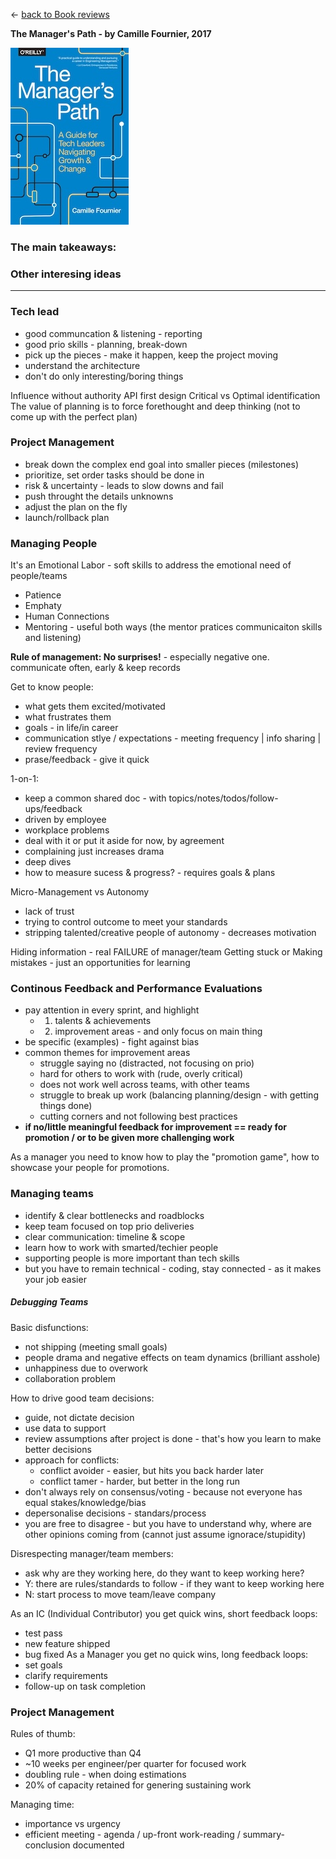 &leftarrow; [back to Book reviews](index.md)

**The Manager's Path - by Camille Fournier, 2017**

![alt text](manager_path.jpg "Cover")


### The main takeaways:


### Other interesing ideas


---

### Tech lead

- good communcation & listening - reporting
- good prio skills - planning, break-down
- pick up the pieces - make it happen, keep the project moving
- understand the architecture
- don't do only interesting/boring things

Influence without authority
API first design
Critical vs Optimal identification
The value of planning is to force forethought and deep thinking (not to come up with the perfect plan)

### Project Management
- break down the complex end goal into smaller pieces (milestones)
- prioritize, set order tasks should be done in
- risk & uncertainty - leads to slow downs and fail
- push throught the details unknowns
- adjust the plan on the fly
- launch/rollback plan

### Managing People

It's an Emotional Labor - soft skills to address the emotional need of people/teams
- Patience
- Emphaty
- Human Connections
- Mentoring - useful both ways (the mentor pratices communicaiton skills and listening)

**Rule of management: No surprises!** - especially negative one. communicate often, early & keep records

Get to know people:
- what gets them excited/motivated
- what frustrates them
- goals - in life/in career
- communication stlye / expectations - meeting frequency | info sharing | review frequency
- prase/feedback - give it quick

1-on-1:
- keep a common shared doc - with topics/notes/todos/follow-ups/feedback
- driven by employee
- workplace problems
 - deal with it or put it aside for now, by agreement
 - complaining just increases drama
- deep dives
- how to measure sucess & progress? - requires goals & plans

Micro-Management vs Autonomy
- lack of trust
- trying to control outcome to meet your standards
- stripping talented/creative people of autonomy - decreases motivation

Hiding information - real FAILURE of manager/team
Getting stuck or Making mistakes - just an opportunities for learning


### Continous Feedback and Performance Evaluations

- pay attention in every sprint, and highlight
  - 1. talents & achievements
  - 2. improvement areas - and only focus on main thing
- be specific (examples) - fight against bias  
- common themes for improvement areas
  - struggle saying no (distracted, not focusing on prio)
  - hard for others to work with (rude, overly critical)
  - does not work well across teams, with other teams
  - struggle to break up work (balancing planning/design - with getting things done)
  - cutting corners and not following best practices 
- **if no/little meaningful feedback for improvement == ready for promotion / or to be given more challenging work**

As a manager you need to know how to play the "promotion game", how to showcase your people for promotions.


###  Managing teams
 
- identify & clear bottlenecks and roadblocks
- keep team focused on top prio deliveries
- clear communication: timeline & scope
- learn how to work with smarted/techier people
- supporting people is more important than tech skills
- but you have to remain technical - coding, stay connected - as it makes your job easier

##### Debugging Teams

Basic disfunctions:
 - not shipping (meeting small goals)
 - people drama and negative effects on team dynamics (brilliant asshole)
 - unhappiness due to overwork
 - collaboration problem

How to drive good team decisions:
 - guide, not dictate decision
 - use data to support
 - review assumptions after project is done - that's how you learn to make better decisions
 - approach for conflicts:
   - conflict avoider - easier, but hits you back harder later
   - conflict tamer - harder, but better in the long run
 - don't always rely on consensus/voting - because not everyone has equal stakes/knowledge/bias
 - depersonalise decisions - standars/process 
 - you are free to disagree - but you have to understand why, where are other opinions coming from (cannot just assume ignorace/stupidity)

Disrespecting manager/team members:
- ask why are they working here, do they want to keep working here?
- Y: there are rules/standards to follow - if they want to keep working here
- N: start process to move team/leave company

As an IC (Individual Contributor) you get quick wins, short feedback loops:
- test pass
- new feature shipped
- bug fixed
As a Manager you get no quick wins, long feedback loops:
- set goals
- clarify requirements
- follow-up on task completion

### Project Management

Rules of thumb:
- Q1 more productive than Q4
- ~10 weeks per engineer/per quarter for focused work
- doubling rule - when doing estimations
- 20% of capacity retained for genering sustaining work

 Managing time:
 - importance vs urgency
 - efficient meeting - agenda / up-front work-reading / summary-conclusion documented
   






